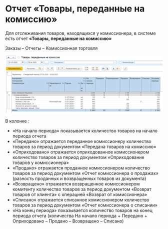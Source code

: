 # Отчет «Товары, переданные на комиссию»

Для отслеживания товаров, находящихся у комиссионера, в системе есть отчет **«Товары, переданные на комиссию»**  

Заказы – Отчеты – Комиссионная торговля

[![1]][1]

В колонке :  
- «На начало периода» показывается количество товаров на начало периода отчета  
- «Передано» отражается переданное комиссионеру количество товаров за период документом «Передача товаров на комиссию»  
- «Оприходовано» отражается оприходованное комиссионером количество товаров за период документом «Оприходование товаров у комиссионера»  
- «Продано» отражается проданное комиссионером количество товаров за период документом «Отчет комиссионера о продажах» (разность проданных и возвращенных товаров из документа)  
- «Возвращено» отражается возвращенное комиссионером комитенту количество товаров за период документом «Возврат товаров от клиента» с операцией «Возврат от комиссионера»  
- «Списано» отражается списанное комиссионером количество товаров за период документом «Отчет комиссионера о списании»  
- «На конец периода» показывается количество товаров на конец периода отчета (количества На начало периода + Передано + Оприходовано – Продано – Возвращено – Списано)  

[1]: 1.png